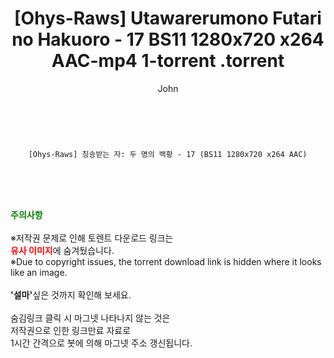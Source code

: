 ﻿---
layout: post
title:  "                   [Ohys-Raws] Utawarerumono Futari no Hakuoro - 17 BS11 1280x720 x264 AAC-mp4 1-torrent                .torrent"
author: John
categories: [ 애니/만화 ]
tags: [  ]
image:  
description: "                   [Ohys-Raws] Utawarerumono Futari no Hakuoro - 17 BS11 1280x720 x264 AAC-mp4 1-torrent                 torrent 정보 공유"
toc: true
toc_sticky: true
---

<br>

        [Ohys-Raws] 칭송받는 자: 두 명의 백황 - 17 (BS11 1280x720 x264 AAC)    
    
<br><br><br>
<p data-ke-size="size16"><b><span style="color: green;">주의사항</span></b><br /><br />※저작권 문제로 인해 토렌트 다운로드 링크는<br /><b><span style="color: red;">유사 이미지</span></b>에 숨겨뒀습니다.<br />※Due to copyright issues, the torrent download link is hidden where it looks like an image.<br /><br /><b>'설마'</b>싶은 것까지 확인해 보세요.<br /><br />숨김링크 클릭 시 마그넷 나타나지 않는 것은<br />저작권으로 인한 링크만료 자료로<br />1시간 간격으로 봇에 의해 마그넷 주소 갱신됩니다.</p>
